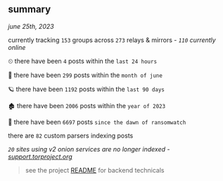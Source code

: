 
## summary
_june 25th, 2023_

currently tracking `153` groups across `273` relays & mirrors - _`110` currently online_

⏲ there have been `4` posts within the `last 24 hours`

🦈 there have been `299` posts within the `month of june`

🪐 there have been `1192` posts within the `last 90 days`

🏚 there have been `2006` posts within the `year of 2023`

🦕 there have been `6697` posts `since the dawn of ransomwatch`

there are `82` custom parsers indexing posts

_`20` sites using v2 onion services are no longer indexed - [support.torproject.org](https://support.torproject.org/onionservices/v2-deprecation/)_

> see the project [README](https://github.com/joshhighet/ransomwatch#ransomwatch--) for backend technicals
